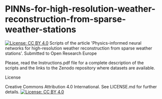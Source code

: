 # PINNs-for-high-resolution-weather-reconstruction-from-sparse-weather-stations
[![License: CC BY 4.0](https://img.shields.io/badge/License-CC_BY_4.0-lightgrey.svg)](https://creativecommons.org/licenses/by/4.0/)
Scripts of the article 'Physics-informed neural networks for high-resolution weather reconstruction from sparse weather stations'. Submitted to Open Research Europe

Please, read the Instructions.pdf file for a complete description of the scripts and the links to the Zenodo repository where datasets are available.

License

Creative Commons Attribution 4.0 International. See LICENSE.md for further details.
[![License: CC BY 4.0](https://img.shields.io/badge/License-CC_BY_4.0-lightgrey.svg)](https://creativecommons.org/licenses/by/4.0/)
